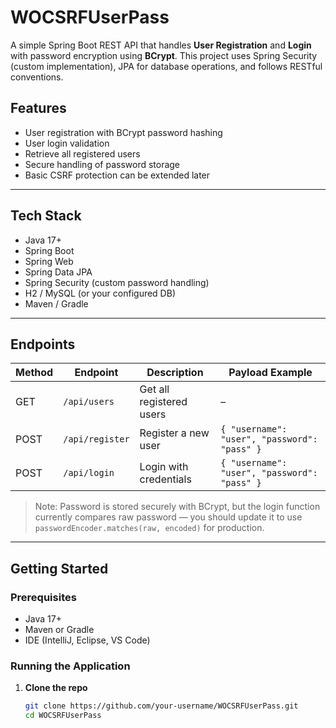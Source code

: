 # WOCSRFUserPass

A simple Spring Boot REST API that handles **User Registration** and **Login** with password encryption using **BCrypt**. This project uses Spring Security (custom implementation), JPA for database operations, and follows RESTful conventions.

## Features

- User registration with BCrypt password hashing
- User login validation
- Retrieve all registered users
- Secure handling of password storage
- Basic CSRF protection can be extended later

---

## Tech Stack

- Java 17+
- Spring Boot
- Spring Web
- Spring Data JPA
- Spring Security (custom password handling)
- H2 / MySQL (or your configured DB)
- Maven / Gradle

---

## Endpoints

| Method | Endpoint         | Description               | Payload Example             |
|--------|------------------|---------------------------|-----------------------------|
| GET    | `/api/users`     | Get all registered users  | –                           |
| POST   | `/api/register`  | Register a new user       | `{ "username": "user", "password": "pass" }` |
| POST   | `/api/login`     | Login with credentials    | `{ "username": "user", "password": "pass" }` |

> Note: Password is stored securely with BCrypt, but the login function currently compares raw password — you should update it to use `passwordEncoder.matches(raw, encoded)` for production.

---

## Getting Started

### Prerequisites

- Java 17+
- Maven or Gradle
- IDE (IntelliJ, Eclipse, VS Code)

### Running the Application

1. **Clone the repo**
   ```bash
   git clone https://github.com/your-username/WOCSRFUserPass.git
   cd WOCSRFUserPass
